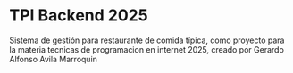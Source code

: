 # TPI Backend 2025
Sistema de gestión para restaurante de comida típica, como proyecto para la materia tecnicas de programacion en internet 2025, creado por Gerardo Alfonso Avila Marroquin
